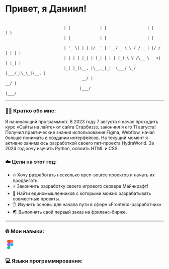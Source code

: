 <h1>Привет, я Даниил!</h1>

                               _               _                    _    _       
                              | |             | |                  | |  (_)      
                              | |__  _   _  __| |_ __ _____   _____| | ___ _   _ 
                              | '_ \| | | |/ _` | '__/ _ \ \ / / __| |/ / | | | |
                              | | | | |_| | (_| | | | (_) \ V /\__ \   <| | |_| |
                              |_| |_|\__, |\__,_|_|  \___/ \_/ |___/_|\_\_|\__, |
                                      __/ |                                 __/ |
                                     |___/                                 |___/   


---

### :man_technologist: Кратко обо мне:

<p>Я начинающий программист. В 2023 году 7 августа я начал проходить курс «Сайты на лайте»‎ от сайта Старбиззз, закончил я его 11 августа! Получил практические знания использования Figma, Webflow, начал больше понимать в создании интерфейсов. На текущий момент я активно занимаюсь разработкой своего пет-проекта HydraWorld. За 2024 год хочу изучить Python, освоить HTML и CSS.</p>

### :cloud: Цели на этот год:

- :fire: Хочу разработать несколько open-source проектов и начать их продвигать.
- :zap: Закончить разработку своего игрового сервера Майнкрафт!
- :busts_in_silhouette: Найти единомышленников с которыми можно разрабатывать совместные проекты.
- :hand: Изучить основы для начала пути в сфере «Frontend-разработчик»
- :earth_asia: Выполнять свой первый заказ на фриланс-бирже.

---

### :globe_with_meridians: Мои навыки:  

<div class = "my-skills">
  <img src = "https://github.com/devicons/devicon/blob/master/icons/figma/figma-original.svg" title="Figma" alt="Figma" width="30" height="30"/>&nbsp

  ### :computer: Языки программирования:
  
  <div class = "languages">
